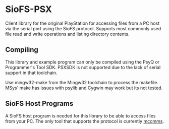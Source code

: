 # SioFS-PSX
Client library for the original PlayStation for accessing files from a PC host via the serial port using the SioFS protocol. Supports most commonly used file read and write operations and listing directory contents.

## Compiling
This library and example program can only be compiled using the PsyQ or Programmer's Tool SDK. PSXSDK is not supported due to the lack of serial support in that toolchain.

Use mingw32-make from the Mingw32 toolchain to process the makefile. MSys' make has issues with psylib and Cygwin may work but its not tested.

## SioFS Host Programs
A SioFS host program is needed for this library to be able to access files from your PC. The only tool that supports the protocol is currently [mcomms](https://github.com/Lameguy64/mcomms).